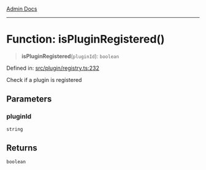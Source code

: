 [Admin Docs](/)

***

# Function: isPluginRegistered()

> **isPluginRegistered**(`pluginId`): `boolean`

Defined in: [src/plugin/registry.ts:232](https://github.com/PalisadoesFoundation/talawa-admin/blob/main/src/plugin/registry.ts#L232)

Check if a plugin is registered

## Parameters

### pluginId

`string`

## Returns

`boolean`
